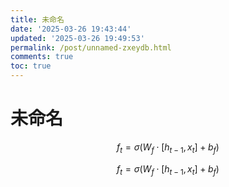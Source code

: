 ```yaml
---
title: 未命名
date: '2025-03-26 19:43:44'
updated: '2025-03-26 19:49:53'
permalink: /post/unnamed-zxeydb.html
comments: true
toc: true
---
```




# 未命名

$$
f_t = \sigma \left( W_f \cdot [h_{t-1}, x_t] + b_f \right)
$$

$$
f_t = \sigma\left(W_f \cdot[h_{t-1},x_t] + b_f \right)
$$

‍
